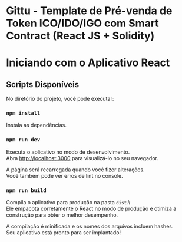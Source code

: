 # Gittu - Template de Pré-venda de Token ICO/IDO/IGO com Smart Contract (React JS + Solidity)

# Iniciando com o Aplicativo React

## Scripts Disponíveis

No diretório do projeto, você pode executar:

### `npm install`

Instala as dependências.

### `npm run dev`

Executa o aplicativo no modo de desenvolvimento.\
Abra [http://localhost:3000](http://localhost:3000) para visualizá-lo no seu navegador.

A página será recarregada quando você fizer alterações.\
Você também pode ver erros de lint no console.

### `npm run build`

Compila o aplicativo para produção na pasta `dist`.\  
Ele empacota corretamente o React no modo de produção e otimiza a construção para obter o melhor desempenho.

A compilação é minificada e os nomes dos arquivos incluem hashes.\
Seu aplicativo está pronto para ser implantado!

